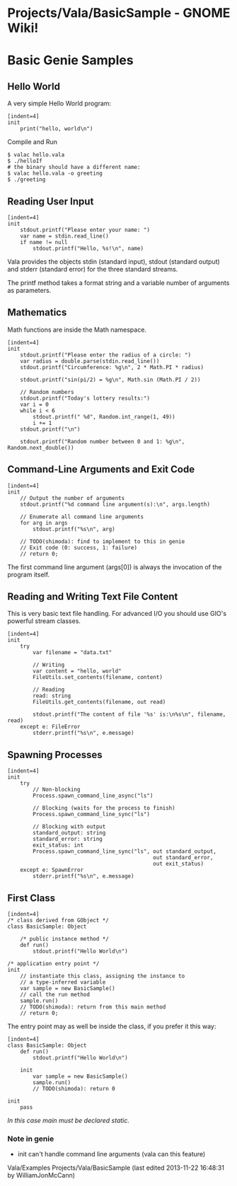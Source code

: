 # Projects/Vala/BasicSample - GNOME Wiki!

# Basic Genie Samples

## Hello World

A very simple Hello World program:

```genie
[indent=4]
init
    print("hello, world\n")
```

Compile and Run

```shell
$ valac hello.vala
$ ./helloIf
# the binary should have a different name:
$ valac hello.vala -o greeting
$ ./greeting
```

## Reading User Input

```genie
[indent=4]
init
    stdout.printf("Please enter your name: ")
    var name = stdin.read_line()
    if name != null
        stdout.printf("Hello, %s!\n", name)
```

Vala provides the objects stdin (standard input),
stdout (standard output) and stderr (standard error)
for the three standard streams.

The printf method takes a format string and
a variable number of arguments as parameters.


## Mathematics
Math functions are inside the Math namespace.

```genie
[indent=4]
init
    stdout.printf("Please enter the radius of a circle: ")
    var radius = double.parse(stdin.read_line())
    stdout.printf("Circumference: %g\n", 2 * Math.PI * radius)

    stdout.printf("sin(pi/2) = %g\n", Math.sin (Math.PI / 2))

    // Random numbers
    stdout.printf("Today's lottery results:")
    var i = 0
    while i < 6
        stdout.printf(" %d", Random.int_range(1, 49))
        i += 1
    stdout.printf("\n")

    stdout.printf("Random number between 0 and 1: %g\n", Random.next_double())
```

## Command-Line Arguments and Exit Code

```genie
[indent=4]
init
    // Output the number of arguments
    stdout.printf("%d command line argument(s):\n", args.length)

    // Enumerate all command line arguments
    for arg in args
        stdout.printf("%s\n", arg)

    // TODO(shimoda): find to implement to this in genie
    // Exit code (0: success, 1: failure)
    // return 0;
```

The first command line argument (args[0]) is always
the invocation of the program itself.


## Reading and Writing Text File Content
This is very basic text file handling.
For advanced I/O you should use GIO's powerful stream classes.

```genie
[indent=4]
init
    try
        var filename = "data.txt"

        // Writing
        var content = "hello, world"
        FileUtils.set_contents(filename, content)

        // Reading
        read: string
        FileUtils.get_contents(filename, out read)

        stdout.printf("The content of file '%s' is:\n%s\n", filename, read)
    except e: FileError
        stderr.printf("%s\n", e.message)
```

## Spawning Processes

```genie
[indent=4]
init
    try
        // Non-blocking
        Process.spawn_command_line_async("ls")

        // Blocking (waits for the process to finish)
        Process.spawn_command_line_sync("ls")

        // Blocking with output
        standard_output: string
        standard_error: string
        exit_status: int
        Process.spawn_command_line_sync("ls", out standard_output,
                                              out standard_error,
                                              out exit_status)
    except e: SpawnError
        stderr.printf("%s\n", e.message)
```


## First Class

```genie
[indent=4]
/* class derived from GObject */
class BasicSample: Object

    /* public instance method */
    def run()
        stdout.printf("Hello World\n")

/* application entry point */
init
    // instantiate this class, assigning the instance to
    // a type-inferred variable
    var sample = new BasicSample()
    // call the run method
    sample.run()
    // TODO(shimoda): return from this main method
    // return 0;
```

The entry point may as well be inside the class, if you prefer it this way:

```genie
[indent=4]
class BasicSample: Object
    def run()
        stdout.printf("Hello World\n")

    init
        var sample = new BasicSample()
        sample.run()
        // TODO(shimoda): return 0

init
    pass
```

_In this case main must be declared static._

### Note in genie
- init can't handle command line arguments (vala can this feature)


Vala/Examples Projects/Vala/BasicSample
    (last edited 2013-11-22 16:48:31 by WilliamJonMcCann)

